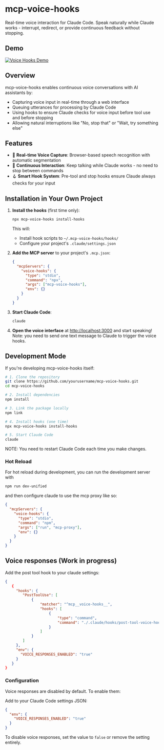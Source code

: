 # mcp-voice-hooks

Real-time voice interaction for Claude Code. Speak naturally while Claude works - interrupt, redirect, or provide continuous feedback without stopping.

## Demo

[![Voice Hooks Demo](https://img.youtube.com/vi/KpkxvJ65gbM/0.jpg)](https://youtu.be/KpkxvJ65gbM)

## Overview

mcp-voice-hooks enables continuous voice conversations with AI assistants by:

- Capturing voice input in real-time through a web interface
- Queuing utterances for processing by Claude Code
- Using hooks to ensure Claude checks for voice input before tool use and before stopping
- Allowing natural interruptions like "No, stop that" or "Wait, try something else"

## Features

- 🎤 **Real-time Voice Capture**: Browser-based speech recognition with automatic segmentation
- 🔄 **Continuous Interaction**: Keep talking while Claude works - no need to stop between commands
- 🪝 **Smart Hook System**: Pre-tool and stop hooks ensure Claude always checks for your input

## Installation in Your Own Project

1. **Install the hooks** (first time only):

   ```bash
   npx mcp-voice-hooks install-hooks
   ```

   This will:
   - Install hook scripts to `~/.mcp-voice-hooks/hooks/`
   - Configure your project's `.claude/settings.json`

2. **Add the MCP server** to your project's `.mcp.json`:

   ```json
   {
     "mcpServers": {
       "voice-hooks": {
         "type": "stdio",
         "command": "npx",
         "args": ["mcp-voice-hooks"],
         "env": {}
       }
     }
   }
   ```

3. **Start Claude Code**:

   ```bash
   claude
   ```

4. **Open the voice interface** at <http://localhost:3000> and start speaking! Note: you need to send one text message to Claude to trigger the voice hooks.

## Development Mode

If you're developing mcp-voice-hooks itself:

```bash
# 1. Clone the repository
git clone https://github.com/yourusername/mcp-voice-hooks.git
cd mcp-voice-hooks

# 2. Install dependencies
npm install

# 3. Link the package locally
npm link

# 4. Install hooks (one time)
npx mcp-voice-hooks install-hooks

# 5. Start Claude Code
claude
```

NOTE: You need to restart Claude Code each time you make changes.

### Hot Reload

For hot reload during development, you can run the development server with

```bash
npm run dev-unified
```

and then configure claude to use the mcp proxy like so:

```json
{
  "mcpServers": {
    "voice-hooks": {
      "type": "stdio",
      "command": "npm",
      "args": ["run", "mcp-proxy"],
      "env": {}
    }
  }
}
```

## Voice responses (Work in progress)

Add the post tool hook to your claude settings:

```json
{
   {
     "hooks": {
        "PostToolUse": [
            {
                "matcher": "^mcp__voice-hooks__",
                "hooks": [
                    {
                        "type": "command",
                        "command": "./.claude/hooks/post-tool-voice-hook.sh"
                    }
                ]
            }
        ]
     },
     "env": {
       "VOICE_RESPONSES_ENABLED": "true"
     }
   }
}
```

### Configuration

Voice responses are disabled by default. To enable them:

Add to your Claude Code settings JSON:

```json
{
  "env": {
    "VOICE_RESPONSES_ENABLED": "true"
  }
}
```

To disable voice responses, set the value to `false` or remove the setting entirely.
